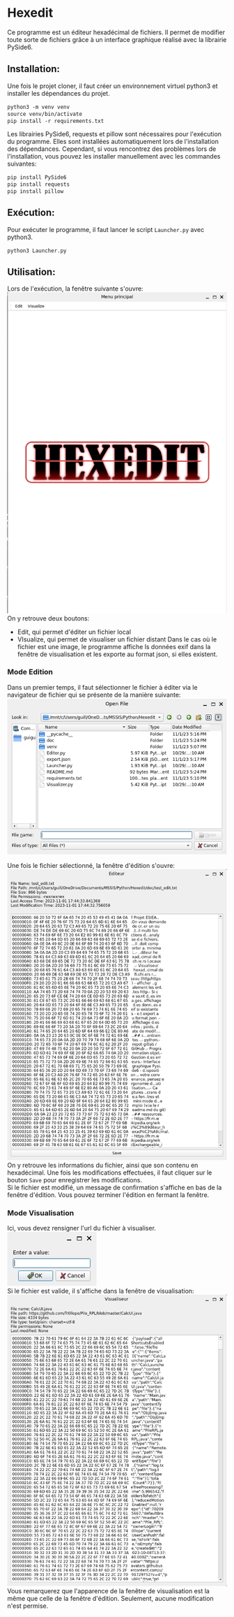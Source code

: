 # Hexedit
Ce programme est un éditeur hexadécimal de fichiers. Il permet de modifier toute sorte de fichiers grâce à un interface graphique réalisé avec la librairie PySide6.

## Installation:
Une fois le projet cloner, il faut créer un environnement virtuel python3 et installer les dépendances du projet.
```
python3 -m venv venv
source venv/bin/activate
pip install -r requirements.txt
```

Les librairies PySide6, requests et pillow sont nécessaires pour l'exécution du programme. Elles sont installées automatiquement lors de l'installation des dépendances. Cependant, si vous rencontrez des problèmes lors de l'installation, vous pouvez les installer manuellement avec les commandes suivantes:
```
pip install PySide6
pip install requests
pip install pillow
```

## Exécution:
Pour exécuter le programme, il faut lancer le script `Launcher.py` avec python3.
```
python3 Launcher.py
```

## Utilisation:
Lors de l'exécution, la fenêtre suivante s'ouvre:  
![menu](doc/menu.png)  
On y retrouve deux boutons:  
- Edit, qui permet d'éditer un fichier local
- VIsualize, qui permet de visualiser un fichier distant
Dans le cas où le fichier est une image, le programme affiche ls données exif dans la fenêtre de visualisation et les exporte au format json, si elles existent.

### Mode Edition
Dans un premier temps, il faut sélectionner le fichier à éditer via le navigateur de fichier qui se présente de la manière suivante:  
![browser](doc/browser.png)  

Une fois le fichier sélectionné, la fenêtre d'édition s'ouvre:
![editor](doc/editor.png)  
On y retrouve les informations du fichier, ainsi que son contenu en hexadécimal.
Une fois les modifications effectuées, il faut cliquer sur le bouton `Save` pour enregistrer les modifications.  
Si le fichier est modifié, un message de confirmation s'affiche en bas de la fenêtre d'édition. 
Vous pouvez terminer l'édition en fermant la fenêtre.  

### Mode Visualisation
Ici, vous devez rensigner l'url du fichier à visualiser.  
![url](doc/url.png)  
Si le fichier est valide, il s'affiche dans la fenêtre de visualisation:  
![visu](doc/visu.png)  
Vous remarquerez que l'apparence de la fenêtre de visualisation est la même que celle de la fenêtre d'édition. Seulement, aucune modification n'est permise.